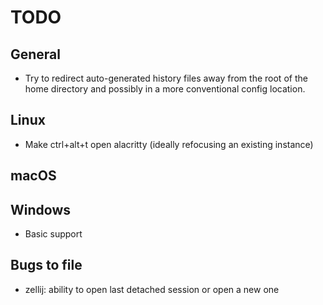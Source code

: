 # TODO

## General
* Try to redirect auto-generated history files away from the root of the home
  directory and possibly in a more conventional config location.

## Linux
* Make ctrl+alt+t open alacritty (ideally refocusing an existing instance)

## macOS

## Windows
* Basic support

## Bugs to file
* zellij: ability to open last detached session or open a new one
